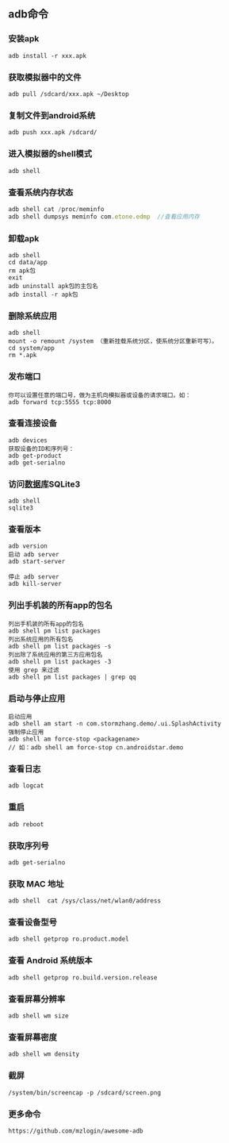 ## adb命令

### 安装apk

```shell
adb install -r xxx.apk
```
### 获取模拟器中的文件

```
adb pull /sdcard/xxx.apk ~/Desktop
```

### 复制文件到android系统

```
adb push xxx.apk /sdcard/
```

### 进入模拟器的shell模式

```
adb shell
```

### 查看系统内存状态

```javascript
adb shell cat /proc/meminfo
adb shell dumpsys meminfo com.etone.edmp  //查看应用内存
```



### 卸载apk

```
adb shell
cd data/app
rm apk包
exit
adb uninstall apk包的主包名
adb install -r apk包
```

### 删除系统应用

```
adb shell
mount -o remount /system （重新挂载系统分区，使系统分区重新可写）。
cd system/app
rm *.apk
```

### 发布端口

```
你可以设置任意的端口号，做为主机向模拟器或设备的请求端口。如： 
adb forward tcp:5555 tcp:8000
```

### 查看连接设备

```
adb devices
获取设备的ID和序列号：
adb get-product 
adb get-serialno
```

### 访问[数据库](http://lib.csdn.net/base/mysql)SQLite3

```
adb shell 
sqlite3
```

### 查看版本

```
adb version
启动 adb server 
adb start-server

停止 adb server 
adb kill-server
```

### 列出手机装的所有app的包名

```
列出手机装的所有app的包名
adb shell pm list packages
列出系统应用的所有包名
adb shell pm list packages -s
列出除了系统应用的第三方应用包名
adb shell pm list packages -3
使用 grep 来过滤
adb shell pm list packages | grep qq
```

### 启动与停止应用

```
启动应用
adb shell am start -n com.stormzhang.demo/.ui.SplashActivity
强制停止应用
adb shell am force-stop <packagename>
// 如：adb shell am force-stop cn.androidstar.demo
```

### 查看日志

```
adb logcat
```

### 重启

```
adb reboot
```

### 获取序列号

```
adb get-serialno
```

### 获取 MAC 地址

```
adb shell  cat /sys/class/net/wlan0/address
```

### 查看设备型号

```
adb shell getprop ro.product.model
```

### 查看 Android 系统版本

```
adb shell getprop ro.build.version.release
```

### 查看屏幕分辨率

```
adb shell wm size
```

### 查看屏幕密度

```
adb shell wm density
```

### 截屏

```shell
/system/bin/screencap -p /sdcard/screen.png
```



### 更多命令

```
https://github.com/mzlogin/awesome-adb
```

